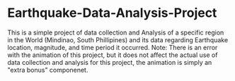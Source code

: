 # Earthquake-Data-Analysis-Project
This is a simple project of data collection and Analysis of a specific region in the World (Mindinao, South Phillipines) and its data regarding Earthquake location, magnitude, and time period it occurred.
Note: There is an error with the animation of this project, but it does not affect the actual use of data collection and analysis for this project, the animation is simply an "extra bonus" componenet.

